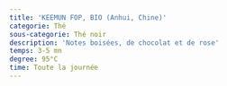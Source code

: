 ```yaml
---
title: 'KEEMUN FOP, BIO (Anhui, Chine)'
categorie: Thé
sous-categorie: Thé noir
description: 'Notes boisées, de chocolat et de rose'
temps: 3-5 mn
degree: 95°C
time: Toute la journée
---
```


